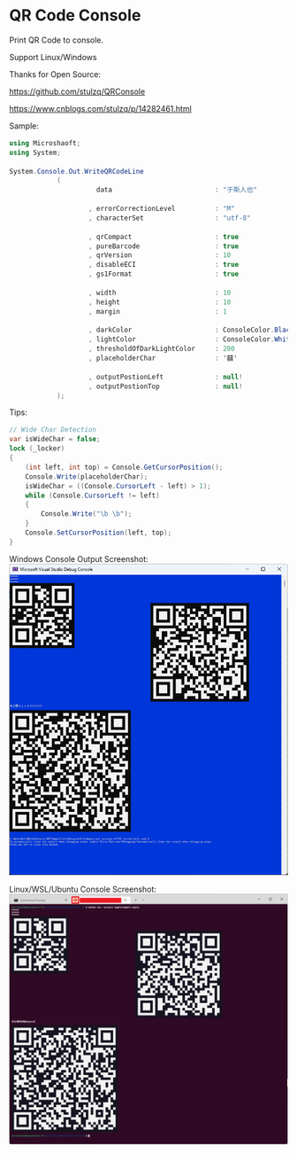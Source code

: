 ﻿# QR Code Console
Print QR Code to console.

Support Linux/Windows

Thanks for Open Source:

https://github.com/stulzq/QRConsole

https://www.cnblogs.com/stulzq/p/14282461.html

Sample:
```c#
using Microshaoft;
using System;

System.Console.Out.WriteQRCodeLine
            (
                      data                          : "于斯人也"             //待生成二维码原始数据

                    , errorCorrectionLevel          : "M"                   //二维码纠错级别
                    , characterSet                  : "utf-8"               //二维码字符集

                    , qrCompact                     : true                  //二维码是否压缩
                    , pureBarcode                   : true                  //是否纯条码
                    , qrVersion                     : 10                    //二维码版本
                    , disableECI                    : true                  //是否禁用ECI编码段
                    , gs1Format                     : true                  //是否GS1格式

                    , width                         : 10                    //二维码图像生成宽度
                    , height                        : 10                    //二维码图像生成高度
                    , margin                        : 1                     //二维码图像生成边缘空白宽高度

                    , darkColor                     : ConsoleColor.Black    //控制台二维码输出深颜色
                    , lightColor                    : ConsoleColor.White    //控制台二维码输出浅颜色
                    , thresholdOfDarkLightColor     : 200
                    , placeholderChar               : '囍'                  //控制台二维码输出占位符 同时支持窄宽字符: !@# ㊚㊛囍♀♂♂♀☿♁⚢⚣⚤⚥⚦⚧⚨

                    , outputPostionLeft             : null!                 //控制台二维码输出横向位置
                    , outputPostionTop              : null!                 //控制台二维码输出纵向位置
            );
```

Tips:
```c#
// Wide Char Detection
var isWideChar = false;
lock (_locker)
{
    (int left, int top) = Console.GetCursorPosition();
    Console.Write(placeholderChar);
    isWideChar = ((Console.CursorLeft - left) > 1);
    while (Console.CursorLeft != left)
    {
        Console.Write("\b \b");
    }
    Console.SetCursorPosition(left, top);
}
```

Windows Console Output Screenshot:
![sample](assets/Windows.png)

Linux/WSL/Ubuntu Console Screenshot:
![sample](assets/WSL.Ubuntu.png)
